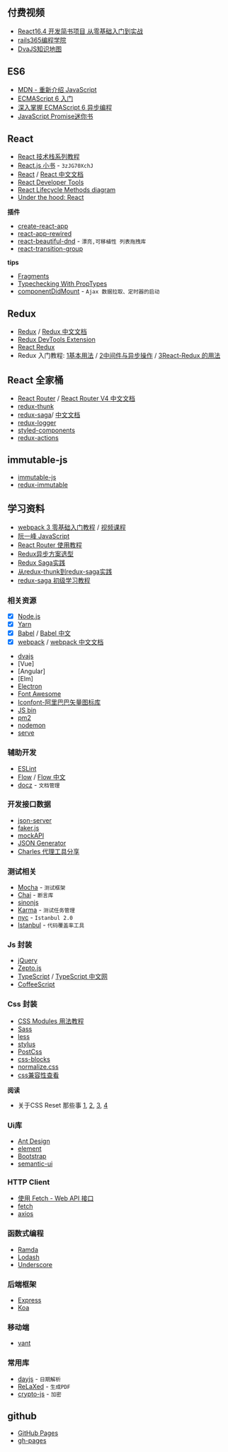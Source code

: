 
## 付费视频

* [React16.4 开发简书项目
从零基础入门到实战](https://coding.imooc.com/class/229.html)
* [rails365编程学院](https://www.rails365.net/)
* [DvaJS知识地图](https://dvajs.com/knowledgemap/)


## ES6

* [MDN - 重新介绍 JavaScript](https://developer.mozilla.org/zh-CN/docs/Web/JavaScript/A_re-introduction_to_JavaScript)
* [ECMAScript 6 入门](http://es6.ruanyifeng.com/)
* [深入掌握 ECMAScript 6 异步编程](http://www.ruanyifeng.com/blog/2015/04/generator.html)
* [JavaScript Promise迷你书](http://liubin.org/promises-book/)

## React

* [React 技术栈系列教程](http://www.ruanyifeng.com/blog/2016/09/react-technology-stack.html)
* [React.js 小书](http://huziketang.mangojuice.top/books/react/) - `3zJG70XchJ`
* [React](https://reactjs.org/) / [React 中文文档](https://doc.react-china.org/)
* [React Developer Tools](https://chrome.google.com/webstore/detail/react-developer-tools/fmkadmapgofadopljbjfkapdkoienihi)
* [React Lifecycle Methods diagram](https://github.com/wojtekmaj/react-lifecycle-methods-diagram)
* [Under the hood: React](https://github.com/Bogdan-Lyashenko/Under-the-hood-ReactJS)



**插件**

* [create-react-app](https://github.com/facebook/create-react-app)
* [react-app-rewired](https://github.com/timarney/react-app-rewired)
* [react-beautiful-dnd](https://github.com/atlassian/react-beautiful-dnd) - `漂亮,可移植性 列表拖拽库`
* [react-transition-group](https://github.com/reactjs/react-transition-group)

**tips**

* [Fragments](https://reactjs.org/docs/fragments.html)
* [Typechecking With PropTypes](https://reactjs.org/docs/typechecking-with-proptypes.html)
* [componentDidMount](https://reactjs.org/docs/react-component.html#componentdidmount) - `Ajax 数据拉取、定时器的启动`


## Redux

* [Redux](https://redux.js.org/) / [Redux 中文文档](http://cn.redux.js.org/)
* [Redux DevTools Extension](https://github.com/zalmoxisus/redux-devtools-extension)
* [React Redux](https://github.com/reduxjs/react-redux)
* Redux 入门教程: [1基本用法](http://www.ruanyifeng.com/blog/2016/09/redux_tutorial_part_one_basic_usages.html) /  [2中间件与异步操作](http://www.ruanyifeng.com/blog/2016/09/redux_tutorial_part_two_async_operations.html) / [3React-Redux 的用法](http://www.ruanyifeng.com/blog/2016/09/redux_tutorial_part_three_react-redux.html)




## React 全家桶





* [React Router](https://github.com/ReactTraining/react-router) / [React Router V4 中文文档](http://reacttraining.cn)
* [redux-thunk](https://github.com/reduxjs/redux-thunk)
* [redux-saga](https://github.com/redux-saga/redux-saga)/ [中文文档](https://redux-saga-in-chinese.js.org/)
* [redux-logger](https://github.com/evgenyrodionov/redux-logger)
* [styled-components](https://github.com/styled-components/styled-components)
* [redux-actions](https://github.com/redux-utilities/redux-actions)



## immutable-js

* [immutable-js](https://github.com/facebook/immutable-js/)
* [redux-immutable](https://github.com/gajus/redux-immutable)

## 学习资料


* [webpack 3 零基础入门教程](https://love2.io/@hfpp2012/doc/webpack-tutorial) / [视频课程](https://www.rails365.net/playlists/webpack-3-ling-ji-chu-ru-men-shi-pin-jiao-cheng)
* [阮一峰 JavaScript](http://www.ruanyifeng.com/blog/javascript/)
* [React Router 使用教程](http://www.ruanyifeng.com/blog/2016/05/react_router.html)
* [Redux异步方案选型](https://segmentfault.com/a/1190000007248878)
* [Redux Saga实践](http://yanqiw.github.io/react/2017/03/05/redux-saga.html)
* [从redux-thunk到redux-saga实践](https://github.com/Pines-Cheng/blog/issues/9)
* [redux-saga 初级学习教程](https://www.jianshu.com/p/f3c7594c4fb4)




### 相关资源

* [X] [Node.js](https://nodejs.org/)
* [X] [Yarn](https://yarnpkg.com/lang/en/)
* [X] [Babel](https://babeljs.io/) / [Babel 中文](https://www.babeljs.cn/)
* [X] [webpack](https://webpack.js.org/) / [webpack 中文文档](https://webpack.docschina.org/)
* [dvajs](https://dvajs.com/)
* [Vue]
* [Angular]
* [Elm]
* [Electron](https://electronjs.org/)
* [Font Awesome](https://fontawesome.com/)
* [Iconfont-阿里巴巴矢量图标库](http://www.iconfont.cn/)
* [JS bin](http://jsbin.com/)
* [pm2](http://pm2.keymetrics.io/)
* [nodemon](https://github.com/remy/nodemon)
* [serve](https://github.com/zeit/serve)



### 辅助开发


* [ESLint](https://eslint.org/)
* [Flow](https://flow.org/en/) / [Flow 中文](https://zhenyong.github.io/flowtype/)
* [docz](https://github.com/pedronauck/docz) - `文档管理`



### 开发接口数据

* [json-server](https://github.com/typicode/json-server)
* [faker.js](https://github.com/marak/Faker.js/)
* [mockAPI](http://www.mockapi.io/)
* [JSON Generator](https://www.json-generator.com/)
* [Charles 代理工具分享](https://github.com/gzrichard/charles-share)


### 测试相关

* [Mocha](https://mochajs.org/) - `测试框架`
* [Chai](http://www.chaijs.com/) - `断言库`
* [sinonjs](http://sinonjs.org/)
* [Karma](http://karma-runner.github.io/2.0/index.html) - `测试任务管理`
* [nyc](https://istanbul.js.org/) - `Istanbul 2.0`
* [Istanbul](https://istanbul.js.org/) - `代码覆盖率工具`


### Js 封装

* [jQuery](https://jquery.com/)
* [Zepto.js](http://zeptojs.com/)
* [TypeScript](https://www.typescriptlang.org/) / [TypeScript 中文网](https://www.tslang.cn/)
* [CoffeeScript](https://coffeescript.org/)


### Css 封装

* [CSS Modules 用法教程](http://www.ruanyifeng.com/blog/2016/06/css_modules.html)
* [Sass](https://sass-lang.com/)
* [less](http://lesscss.org/)
* [stylus](http://stylus-lang.com/)
* [PostCss](https://postcss.org/)
* [css-blocks](https://github.com/linkedin/css-blocks)
* [normalize.css](https://github.com/necolas/normalize.css/)
* [css兼容性查看](https://caniuse.com/)

**阅读**

*  关于CSS Reset 那些事 [1](https://segmentfault.com/a/1190000003021766), [2](https://segmentfault.com/a/1190000003025718), [3](https://segmentfault.com/a/1190000003028985), [4](https://segmentfault.com/a/1190000003055238)





### Ui库

* [Ant Design](https://ant.design/index-cn)
* [element](http://element.eleme.io/)
* [Bootstrap](https://getbootstrap.com/)
* [semantic-ui](https://semantic-ui.com/)


### HTTP Client

* [使用 Fetch - Web API 接口](https://developer.mozilla.org/zh-CN/docs/Web/API/Fetch_API/Using_Fetch)
* [fetch](https://github.com/github/fetch)
* [axios](https://github.com/axios/axios)


### 函数式编程

* [Ramda](https://ramdajs.com/)
* [Lodash](https://lodash.com/)
* [Underscore](https://underscorejs.org/)


### 后端框架

* [Express](http://expressjs.com/)
* [Koa](https://koajs.com/)


### 移动端

* [vant](https://github.com/youzan/vant)



### 常用库

* [dayjs](https://github.com/iamkun/dayjs) - `日期解析`
* [ReLaXed](https://github.com/RelaxedJS/ReLaXed) - `生成PDF`
* [crypto-js](https://github.com/brix/crypto-js) - `加密`


## github

* [GitHub Pages](https://pages.github.com/)
* [gh-pages](https://github.com/tschaub/gh-pages)





